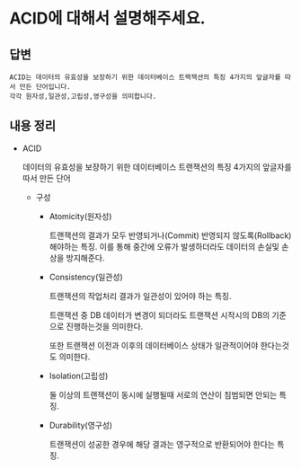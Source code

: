 # ACID에 대해서 설명해주세요.

## 답변

```
ACID는 데이터의 유효성을 보장하기 위한 데이터베이스 트랙잭션의 특징 4가지의 앞글자를 따서 만든 단어입니다.
각각 원자성,일관성,고립성,영구성을 의미합니다.
```

## 내용 정리

- ACID

  데이터의 유효성을 보장하기 위한 데이터베이스 트랜잭션의 특징 4가지의 앞글자를 따서 만든 단어

    - 구성
        - Atomicity(원자성)

          트랜잭션의 결과가 모두 반영되거나(Commit) 반영되지 않도록(Rollback) 해야하는 특징. 이를 통해 중간에 오류가 발생하더라도 데이터의 손실및 손상을 방지해준다.

        - Consistency(일관성)

          트랜잭션의 작업처리 결과가 일관성이 있어야 하는 특징.

          트랜잭션 중 DB 데이터가 변경이 되더라도 트랜잭션 시작시의 DB의 기준으로 진행하는것을 의미한다.

          또한 트랜잭션 이전과 이후의 데이터베이스 상태가 일관적이어야 한다는것도 의미한다.

        - Isolation(고립성)

          둘 이상의 트랜잭션이 동시에 실행될때 서로의 연산이 침범되면 안되는 특징.

        - Durability(영구성)

          트랜잭션이 성공한 경우에 해당 결과는 영구적으로 반환되어야 한다는 특징.